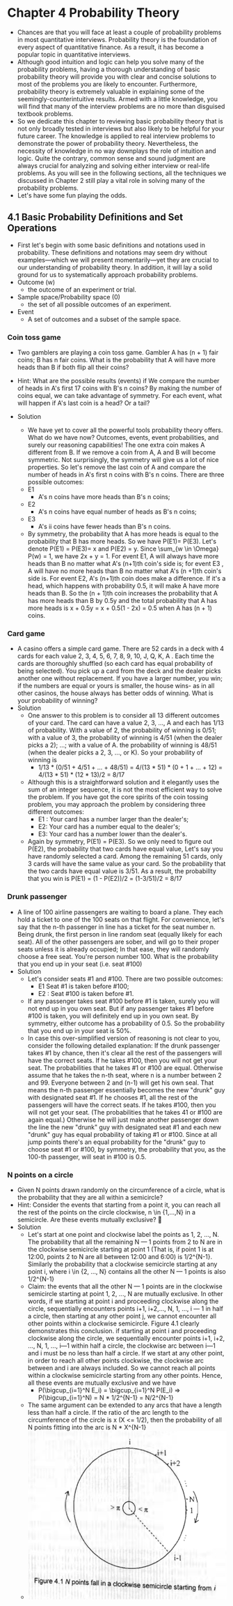 # Chapter 4 Probability Theory
- Chances are that you will face at least a couple of probability problems in most quantitative interviews. Probability theory is the foundation of every aspect of quantitative finance. As a result, it has become a popular topic in quantitative interviews.
- Although good intuition and logic can help you solve many of the probability problems, having a thorough understanding of basic probability theory will provide you with clear and concise solutions to most of the problems you are likely to encounter. Furthermore, probability theory is extremely valuable in explaining some of the seemingly-counterintuitive results. Armed with a little knowledge, you will find that many of the interview problems are no more than disguised textbook problems.
- So we dedicate this chapter to reviewing basic probability theory that is not only broadly tested in interviews but also likely to be helpful for your future career. The knowledge is applied to real interview problems to demonstrate the power of probability theory. Nevertheless, the necessity of knowledge in no way downplays the role of intuition and logic. Quite the contrary, common sense and sound judgment are always crucial for analyzing and solving either interview or real-life problems. As you will see in the following sections, all the techniques we discussed in Chapter 2 still play a vital role in solving many of the probability problems.
- Let's have some fun playing the odds.

## 4.1 Basic Probability Definitions and Set Operations
- First let's begin with some basic definitions and notations used in probability. These definitions and notations may seem dry without examples—which we will present momentarily—yet they are crucial to our understanding of probability theory. In addition, it will lay a solid ground for us to systematically approach probability
problems.
- Outcome (w)
    - the outcome of an experiment or trial.
- Sample space/Probability space (0)
    - the set of all possible outcomes of an experiment.
- Event
    - A set of outcomes and a subset of the sample space. 

### **Coin toss game**
- Two gamblers are playing a coin toss game. Gambler A has (n + 1) fair coins; B has n fair coins. What is the probability that A will have more heads than B if both flip all their coins? 
- Hint: What are the possible results (events) if We compare the number of heads in A's first 17 coins with B's n coins? By making the number of coins equal, we can take advantage of symmetry. For each event, what will happen if A's last coin is a head? Or a tail?

- Solution
    - We have yet to cover all the powerful tools probability theory offers. What do we have now? Outcomes, events, event probabilities, and surely our reasoning capabilities! The one extra coin makes A different from B. If we remove a coin from A, A and B will become symmetric. Not surprisingly, the symmetry will give us a lot of nice properties. So let's remove the last coin of A and compare the number of heads in A's first n coins with B's n coins. There are three possible outcomes:
    - E1
        - A's n coins have more heads than B's n coins;
    - E2 
        - A's n coins have equal number of heads as B's n coins;
    - E3
        - A's ii coins have fewer heads than B's n coins.
    - By symmetry, the probability that A has more heads is equal to the probability that B has more heads. So we have P(E1)= P(E3). Let's denote P(E1) = P(E3)= x and P(E2) = y. Since \sum_{w \in \Omega} P(w) = 1, we have 2x + y = 1. For event E1, A will always have more heads than B no matter what A's (n+1)th coin's side is; for event E3 , A will have no more heads than B no matter what A's (n +1)th coin's side is. For event E2, A's (n+1)th coin does make a difference. If it's a head, which happens with probability 0.5, it will make A have more heads than B. So the (n + 1)th coin increases the probability that A has more heads than B by 0.5y and the total probability that A has more heads is x + 0.5y = x + 0.5(1 - 2x) = 0.5 when A has (n + 1) coins.

### **Card game**
- A casino offers a simple card game. There are 52 cards in a deck with 4 cards for each value 2, 3, 4, 5, 6, 7, 8, 9, 10, J, Q, K, A . Each time the cards are thoroughly shuffled (so each card has equal probability of being selected). You pick up a card from the deck and the dealer picks another one without replacement. If you have a larger number, you win; if the numbers are equal or yours is smaller, the house wins- as in all other casinos, the house always has better odds of winning. What is your probability of winning?
- Solution
    - One answer to this problem is to consider all 13 different outcomes of your card. The card can have a value 2, 3, ..., A and each has 1/13 of probability. With a value of 2, the probability of winning is 0/51; with a value of 3, the probability of winning is 4/51 (when the dealer picks a 2); ...; with a value of A. the probability of winning is 48/51 (when the dealer picks a 2, 3, ..., or K). So your probability of winning is
        - 1/13 * (0/51 + 4/51 + ... + 48/51) = 4/(13 * 51) * (0 + 1 + ... + 12) = 4/(13 * 51) * (12 * 13)/2 = 8/17
    - Although this is a straightforward solution and it elegantly uses the sum of an integer sequence, it is not the most efficient way to solve the problem. If you have got the core spirits of the coin tossing problem, you may approach the problem by considering three different outcomes:
        - E1 : Your card has a number larger than the dealer's;
        - E2: Your card has a number equal to the dealer's;
        - E3: Your card has a number lower than the dealer's.
    - Again by symmetry, P(E1) = P(E3). So we only need to figure out P(E2), the
probability that two cards have equal value, Let's say you have randomly selected a card. Among the remaining 51 cards, only 3 cards will have the same value as your card. So the probability that the two cards have equal value is 3/51. As a result, the probabillty that you win is P(E1) = (1 - P(E2))/2 = (1-3/51)/2 = 8/17

### **Drunk passenger**
- A line of 100 airline passengers are waiting to board a plane. They each hold a ticket to one of the 100 seats on that flight. For convenience, let's say that the n-th passenger in line has a ticket for the seat number n. Being drunk, the first person in line random seat (equally likely for each seat). All of the other passengers are sober, and will go to their proper seats unless it is already occupied; In that ease, they will randomly choose a free seat. You're person number 100. What is the probability that you end up in your seat (i.e. seat #100)
- Solution
    - Let's consider seats #1 and #100. There are two possible outcomes:
        - E1 Seat #1 is taken before #100;
        - E2 : Seat #100 is taken before #1.
    - If any passenger takes seat #100 before #1 is taken, surely you will not end up in you own seat. But if any passenger takes #1 before #100 is taken, you will definitely end up in you own seat. By symmetry, either outcome has a probability of 0.5. So the probability that you end up in your seat is 50%.
    - In case this over-simplified version of reasoning is not clear to you, consider the following detailed explanation: If the drunk passenger takes #1 by chance, then it's clear all the rest of the passengers will have the correct seats. If he takes #100, then you will not get your seat. The probabilities that he takes #1 or #100 are equal. Otherwise assume that he takes the n-th seat, where n is a number between 2 and 99. Everyone between 2 and (n-1) will get his own seal. That means the n-th passenger essentially becomes the new "drunk" guy with designated seat #1. If he chooses #1, all the rest of the passengers will have the correct seats. If he takes #100, then you will not get your seat. (The probabilities that he takes 41 or #100 are again equal.) Otherwise he will just make another passenger down the line the new "drunk" guy with designated seat #1 and each new "drunk" guy has equal probability of taking #1 or #100. Since at all jump points there's an equal probability for the "drunk" guy to choose seat #1 or #100, by symmetry, the probability that you, as the 100-th passenger, will seat in #100 is 0.5.
    
### **N points on a circle**
- Given N points drawn randomly on the circumference of a circle, what is the probability that they are all within a semicircle?
- Hint: Consider the events that starting from a point it, you can reach all the rest of the points on the circle clockwise, n \in {1,...,N} in a semicircle. Are these events mutually exclusive?

- Solution
    - Let's start at one point and clockwise label the points as 1, 2, ..., N. The probability that all the remaining N — 1 points from 2 to N are in the clockwise semicircle starting at point 1 (That is, if point 1 is at 12:00, points 2 to N are all between 12:00 and 6:00) is 1/2^{N-1}. Similarly the probability that a clockwise semicircle starting at any point i, where i \in {2, ..., N} contains all the other N — 1 points is also 1/2^{N-1}
    - Claim: the events that all the other N — 1 points are in the clockwise semicircle starting at point 1, 2, ..., N are mutually exclusive. In other words, if we starting at point i and proceeding clockwise along the circle, sequentially encounters points i+1, i+2,...,  N, 1, ..., i — 1 in half a circle, then starting at any other point j, we cannot encounter all
    other points within a clockwise semicircle. Figure 4.1 clearly demonstrates this conclusion. if starting at point i and proceeding clockwise along the circle, we sequentially encounter points i+1, i+2, ..., N, 1, ..., i—1 within half a circle, the clockwise arc between i—1 and i must be no less than half a circle. If we start at any other point, in order to reach all other points clockwise, the clockwise arc between and i are always included. So we cannot reach all points within a clockwise semicircle starting from any other points. Hence, all these events are mutually exclusive and we have
        - P(\bigcup_{i=1}^N E_i) = \bigcup_{i=1}^N P(E_i) => P(\bigcup_{i=1}^N) = N * 1/2^{N-1} = N/2^{N-1}
    - The same argument can be extended to any arcs that have a length less than half a circle. If the ratio of the arc length to the circumference of the circle is x (X <= 1/2), then the probability of all N points fitting into the arc is N * X^{N-1}
    - ![Figure 4.1](images/4.1.png)
